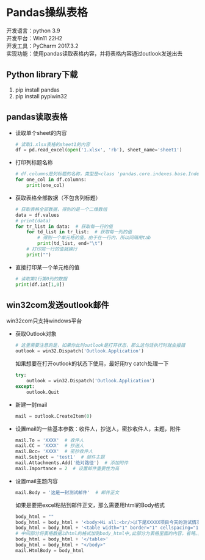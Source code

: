# Pandas操纵表格   
开发语言：python 3.9  
开发平台：Win11 22H2  
开发工具：PyCharm 2017.3.2   
实现功能：使用pandas读取表格内容，并将表格内容通过outlook发送出去  

## Python library下载  
1. pip install pandas
2. pip install pypiwin32


## pandas读取表格  
- 读取单个sheet的内容
    ~~~python
    # 读取1.xlsx表格的sheet1的内容
    df = pd.read_excel(open('1.xlsx', 'rb'), sheet_name='sheet1')
    ~~~  
- 打印列标题名称  
    ~~~python
    # df.columns是列标题的名称，类型是<class 'pandas.core.indexes.base.Index'>
    for one_col in df.columns:
        print(one_col)
    ~~~  
- 获取表格全部数据（不包含列标题）  
    ~~~python
    # 获取表格全部数据，得到的是一个二维数组
    data = df.values
    # print(data)
    for tr_list in data:  # 获取每一行的值
        for td_list in tr_list:  # 获取每一列的值
            # 得到一个单元格的值，由于在一行内，所以间隔用tab
            print(td_list, end="\t")  
        # 打印完一行的值就换行
        print("")
    ~~~  
- 直接打印某一个单元格的值  
    ~~~python
    # 读取第1行第0列的数据
    print(df.iat[1,0])
    ~~~

## win32com发送outlook邮件   
win32com只支持windows平台  
- 获取Outlook对象  
    ~~~python
    # 这里需要注意的是，如果你此时outlook是打开状态，那么这句话执行时就会报错
    outlook = win32.Dispatch('Outlook.Application')
    ~~~
    如果想要在打开outlook的状态下使用，最好用try catch处理一下
    ~~~python
    try:
        outlook = win32.Dispatch('Outlook.Application')
    except:
        outlook.Quit
    ~~~
- 新建一封mail  
    ~~~python
    mail = outlook.CreateItem(0)
    ~~~
- 设置mail的一些基本参数：收件人，抄送人，密抄收件人，主题，附件  
    ~~~python
    mail.To = 'XXXX'  # 收件人
    mail.CC = 'XXXX'  # 抄送人
    mail.Bcc= 'XXXX'  # 密抄收件人
    mail.Subject = 'test1'  # 邮件主题
    mail.Attachments.Add('绝对路径')  # 添加附件
    mail.Importance = 2  # 设置邮件重要性为高
    ~~~
- 设置mail主题内容  
    ~~~python
    mail.Body = '这是一封测试邮件'  # 邮件正文
    ~~~
    如果是要把excel粘贴到邮件正文，那么需要用html的Body格式  
    ~~~python
    body_html = ""
    body_html = body_html + '<body>Hi all:<br/>以下是XXXXX项目今天的测试情况:<br/><br/>明天的测试计划:<br/><br/>目前的bug:'
    body_html = body_html + '<table width="1" border="1" cellspacing="1" cellpadding="1" height="100">'
    # 中间部分将表格数据以html的格式加到body_html中,此部分为表格里面的内容，省略。。。
    body_html = body_html + '</table>'
    body_html = body_html + "</body>"
    mail.HtmlBody = body_html
    ~~~

